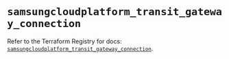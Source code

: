 # `samsungcloudplatform_transit_gateway_connection`

Refer to the Terraform Registry for docs: [`samsungcloudplatform_transit_gateway_connection`](https://registry.terraform.io/providers/samsungsdscloud/samsungcloudplatform/3.13.0/docs/resources/transit_gateway_connection).
